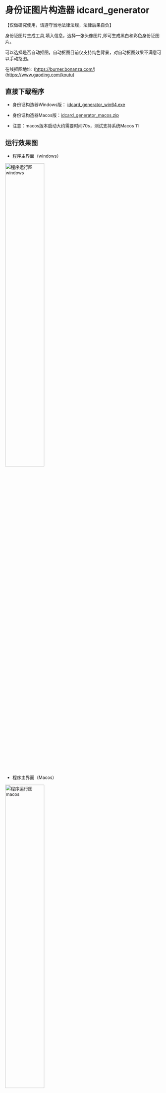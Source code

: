 # 身份证图片构造器 idcard_generator

【仅做研究使用，请遵守当地法律法规，法律后果自负】

身份证图片生成工具,填入信息，选择一张头像图片,即可生成黑白和彩色身份证图片。

可以选择是否自动抠图，自动抠图目前仅支持纯色背景，对自动抠图效果不满意可以手动抠图。

在线抠图地址: (https://burner.bonanza.com/) (https://www.gaoding.com/koutu)

## 直接下载程序

- 身份证构造器Windows版： [idcard_generator_win64.exe](https://github.com/bzsome/idcard_generator/releases/download/v1.1.0/idcard_generator_win64_1.1.0.exe)

- 身份证构造器Macos版：[idcard_generator_macos.zip](https://github.com/bzsome/idcard_generator/releases/download/v1.1.0/idcard_generator_macos_1.1.0.zip)

- 注意：macos版本启动大约需要时间70s，测试支持系统Macos 11

## 运行效果图

- 程序主界面（windows）

<img src="./docs/images/example_01.png" width="50%" height="50%" alt="程序运行图windows" align="center" />

- 程序主界面（Macos）

<img src="./docs/images/example_macos.png" width="50%" height="50%" alt="程序运行图macos" align="center" />

- 生成结果示例

<img src="./docs/images/result_color.png" width="50%" height="50%" alt="生成结果图" align="center" />


## 更新记录:

- 自动改变头像大小
- 自动从纯色背景中抠图
- 随机生成身份信息(姓名，出生日期，身份证号)
- 固定依赖版本(防止高版本不兼容)
- 生成图片时显示处理弹窗

## 软件环境

- numpy
- pillow
- opencv

## 源码安装

```
pip install idcard_generator -i http://mirrors.aliyun.com/pypi/simple --trusted-host mirrors.aliyun.com
python main.py
```

## 打包程序

- 安装pyinstaller

`pip install pyinstaller`

- Mac打包(打包成Mac app)

方法一(使用venv模式需要手动指定paths)： 

`pyinstaller -i asserts/ico.icns --windowed --clean --noconfirm --onefile --add-data ./asserts:./asserts --paths /Users/chao/PycharmProjects/idcard_generator/venv/lib/python3.7/site-packages main.py`

方法二(通过pathex指定依赖模块路径)：

`pyinstaller main.spec`


- Windows打包

`pyinstaller -i asserts/ico.ico --windowed --clean --noconfirm --onefile --add-data "asserts;asserts" main.py`

- Windows打包(控制台输出日志)

`pyinstaller -i asserts/ico.ico -c --clean --noconfirm --onefile --add-data "asserts;asserts" main.py`

## 参照标准：

- 正面
“姓名”、“性别”、“民族”、“出生年月日”、“住址”、“公民身份号码”为6号黑体字，用蓝色油墨印刷；登记项目中的姓名项用5号黑体字印刷；其他项目则用小5号黑体字印刷；出生年月日
方正黑体简体字符大小：姓名＋号码（11点）其他（9点）字符间距（AV）：号码（50）字符行距：住址（12点）；身份证号码字体 OCR-B 10 BT 文字 华文细黑。


- 背面
左上角为国徽，用红色油墨印刷;其右侧为证件名称“中华人民共和国居民身份证”，分上下两排排列，其中上排的“中华人民共和国”为4号宋体字，下排的“居民身份证”为2号宋体字;“签发机关”、“有效期限”为6号加粗黑体字;签发机关登记项采用，“xx市公安局”;有效期限采用“xxxx.xx-xxxx.xx.xx”格式，使用5号黑体字印刷，全部用黑色油墨印刷。

